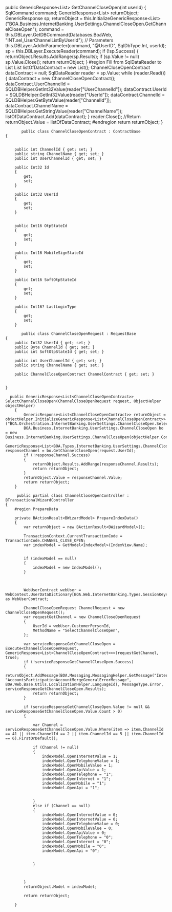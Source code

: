   public GenericResponse<List<ChannelCloseOpenContract>> GetChannelCloseOpen(int userId)
        {
            SqlCommand command;
            GenericResponse<List<ChannelCloseOpenContract>> returnObject;
            GenericResponse<SqlDataReader> sp;
            returnObject = this.InitializeGenericResponse<List<ChannelCloseOpenContract>>("BOA.Business.InternetBanking.UserSettings.ChannelCloseOpen.GetChannelCloseOpen");
            command = this.DBLayer.GetDBCommand(Databases.BoaWeb, "INT.sel_UserChannelListByUserId");
            // Parameters
            this.DBLayer.AddInParameter(command, "@UserID", SqlDbType.Int, userId);
            sp = this.DBLayer.ExecuteReader(command);
            if (!sp.Success)
            {
                returnObject.Results.AddRange(sp.Results);
                if (sp.Value != null)
                    sp.Value.Close();
                return returnObject;
            }
            #region Fill from SqlDataReader to List
            List<ChannelCloseOpenContract> listOfDataContract = new List<ChannelCloseOpenContract>();
            ChannelCloseOpenContract dataContract = null;
            SqlDataReader reader = sp.Value;
            while (reader.Read())
            {
                dataContract = new ChannelCloseOpenContract();
                dataContract.UserChannelId = SQLDBHelper.GetInt32Value(reader["UserChannelId"]);
                dataContract.UserId = SQLDBHelper.GetInt32Value(reader["UserId"]);
                dataContract.ChannelId = SQLDBHelper.GetByteValue(reader["ChannelId"]);
                dataContract.ChannelName = SQLDBHelper.GetStringValue(reader["ChannelName"]);
                listOfDataContract.Add(dataContract);
            }
            reader.Close();
            //Return 
            returnObject.Value = listOfDataContract;
            #endregion
            return returnObject;
        }


           public class ChannelCloseOpenContract : ContractBase
    {


        public int ChannelId { get; set; }
        public string ChannelName { get; set; }
        public int UserChannelId { get; set; }

        public Int32 Id
        {
            get;
            set;
        }

        public Int32 UserId
        {
            get;
            set;
        }


        public Int16 OtpStateId
        {
            get;
            set;
        }

        public Int16 MobileSignStateId
        {
            get;
            set;
        }

        public Int16 SoftOtpStateId
        {
            get;
            set;
        }

        public Int16? LastLoginType
        {
            get;
            set;
        }

           public class ChannelCloseOpenRequest : RequestBase
    {
        public Int32 UserId { get; set; }
        public Byte ChannelId { get; set; }
        public int SoftOtpStateId { get; set; }

        public int UserChannelId { get; set; }
        public string ChannelName { get; set; }

        public ChannelCloseOpenContract ChannelContract { get; set; }


    }

      public GenericResponse<List<ChannelCloseOpenContract>> SelectChannelCloseOpen(ChannelCloseOpenRequest request, ObjectHelper objectHelper)
        {
            GenericResponse<List<ChannelCloseOpenContract>> returnObject = objectHelper.InitializeGenericResponse<List<ChannelCloseOpenContract>>("BOA.Orchestration.InternetBanking.UserSettings.ChannelCloseOpen.SelectChannelCloseOpen");
            BOA.Business.InternetBanking.UserSettings.ChannelCloseOpen bo = new  Business.InternetBanking.UserSettings.ChannelCloseOpen(objectHelper.Context);
            GenericResponse<List<BOA.Types.InternetBanking.UserSettings.ChannelCloseOpenContract>> responseChannel = bo.GetChannelCloseOpen(request.UserId);
            if (!responseChannel.Success)
            {
                returnObject.Results.AddRange(responseChannel.Results);
                return returnObject;
            }
            returnObject.Value = responseChannel.Value;
            return returnObject;
        }

         public partial class ChannelCloseOpenController : BTransactionalWizardController
    {
        #region PrepareData

        private BActionResult<BWizardModel> PrepareIndexData()
        {
            var returnObject = new BActionResult<BWizardModel>();

            TransactionContext.CurrentTransactionCode = TransactionCode.CHANNEL_CLOSE_OPEN;
            var indexModel = GetModel<IndexModel>(IndexView.Name);


            if (indexModel == null)
            {
                indexModel = new IndexModel();
            }



            WebUserContract webUser = WebContext.UserDataDictionary[BOA.Web.InternetBanking.Types.SessionKeys.WebUser] as WebUserContract;

            ChannelCloseOpenRequest ChannelRequest = new ChannelCloseOpenRequest();
            var requestGetChannel = new ChannelCloseOpenRequest
            {
                UserId = webUser.CustomerPersonId,
                MethodName = "SelectChannelCloseOpen",
            };

            var serviceResponseGetChannelCloseOpen = Execute<ChannelCloseOpenRequest, GenericResponse<List<ChannelCloseOpenContract>>>(requestGetChannel, true);
            if (!serviceResponseGetChannelCloseOpen.Success)
            {
                returnObject.AddMessage(BOA.Messaging.MessagingHelper.GetMessage("InternetBanking", "AccountsParticipationAccountMergeGeneralErrorMessage", BOA.Web.Base.Utils.LocalizationHelper.LanguageId), MessageType.Error, serviceResponseGetChannelCloseOpen.Results);
                return returnObject;
            }

            if (serviceResponseGetChannelCloseOpen.Value != null && serviceResponseGetChannelCloseOpen.Value.Count > 0)
            {

                var Channel = serviceResponseGetChannelCloseOpen.Value.Where(item => item.ChannelId == 41 || item.ChannelId == 2 || item.ChannelId == 5 || item.ChannelId == 6).FirstOrDefault();

                if (Channel != null)
                {
                    indexModel.OpenInternetValue = 1;
                    indexModel.OpenTelephoneValue = 1;
                    indexModel.OpenMobileValue = 1;
                    indexModel.OpenApiValue = 1;
                    indexModel.OpenTelephone = "1";
                    indexModel.OpenInternet = "1";
                    indexModel.OpenMobile = "1";
                    indexModel.OpenApi = "1";


                }
                else if (Channel == null)
                {
                    indexModel.OpenInternetValue = 0;
                    indexModel.OpenInternetValue = 0;
                    indexModel.OpenTelephoneValue = 0;
                    indexModel.OpenMobileValue = 0;
                    indexModel.OpenApiValue = 0;
                    indexModel.OpenTelephone = "0";
                    indexModel.OpenInternet = "0";
                    indexModel.OpenMobile = "0";
                    indexModel.OpenApi = "0";


                }



            }
            returnObject.Model = indexModel;

            return returnObject;

        }
